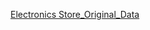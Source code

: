 [Electronics Store_Original_Data](https://www.kaggle.com/datasets/mkechinov/ecommerce-purchase-history-from-electronics-store)
